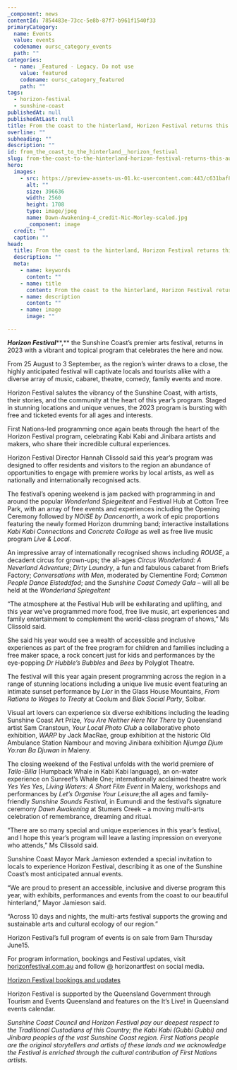 ```yaml
---
_component: news
contentId: 7854483e-73cc-5e8b-87f7-b961f1540f33
primaryCategory:
  name: Events
  value: events
  codename: oursc_category_events
  path: ""
categories:
  - name: _Featured - Legacy. Do not use
    value: featured
    codename: oursc_category_featured
    path: ""
tags:
  - horizon-festival
  - sunshine-coast
publishedAt: null
publishedAtLast: null
title: From the coast to the hinterland, Horizon Festival returns this August
overline: ""
subheading: ""
description: ""
id: from_the_coast_to_the_hinterland__horizon_festival
slug: from-the-coast-to-the-hinterland-horizon-festival-returns-this-august
hero:
  images:
    - src: https://preview-assets-us-01.kc-usercontent.com:443/c631baf8-1b46-001f-580c-d0001b68b4a8/b5b418c0-ba03-4fce-b60b-252e857a08ae/Dawn-Awakening-4_credit-Nic-Morley-scaled.jpg
      alt: ""
      size: 396636
      width: 2560
      height: 1708
      type: image/jpeg
      name: Dawn-Awakening-4_credit-Nic-Morley-scaled.jpg
      _component: image
  credit: ""
  caption: ""
head:
  title: From the coast to the hinterland, Horizon Festival returns this August
  description: ""
  meta:
    - name: keywords
      content: ""
    - name: title
      content: From the coast to the hinterland, Horizon Festival returns this August
    - name: description
      content: ""
    - name: image
      image: ""

---
```

***Horizon Festival*****,** the Sunshine Coast’s premier arts festival, returns in 2023 with a vibrant and topical program that celebrates the here and now.

From 25 August to 3 September, as the region’s winter draws to a close, the highly anticipated festival will captivate locals and tourists alike with a diverse array of music, cabaret, theatre, comedy, family events and more.

Horizon Festival salutes the vibrancy of the Sunshine Coast, with artists, their stories, and the community at the heart of this year’s program. Staged in stunning locations and unique venues, the 2023 program is bursting with free and ticketed events for all ages and interests.

First Nations-led programming once again beats through the heart of the Horizon Festival program, celebrating Kabi Kabi and Jinibara artists and makers, who share their incredible cultural experiences.

Horizon Festival Director Hannah Clissold said this year’s program was designed to offer residents and visitors to the region an abundance of opportunities to engage with premiere works by local artists, as well as nationally and internationally recognised acts.

The festival’s opening weekend is jam packed with programming in and around the popular *Wonderland Spiegeltent* and Festival Hub at Cotton Tree Park, with an array of free events and experiences including the Opening Ceremony followed by *NOISE by Dancenorth*, a work of epic proportions featuring the newly formed Horizon drumming band; interactive installations *Kabi Kabi Connections* and *Concrete Collage* as well as free live music program *Live & Local*.

An impressive array of internationally recognised shows including *ROUGE*, a decadent circus for grown-ups; the all-ages *Circus Wonderland: A Neverland Adventure*; *Dirty Laundry*, a fun and fabulous cabaret from Briefs Factory; *Conversations with Men*, moderated by Clementine Ford; *Common People Dance Eisteddfod*; and the *Sunshine Coast Comedy Gala* – will all be held at the *Wonderland Spiegeltent*

“The atmosphere at the Festival Hub will be exhilarating and uplifting, and this year we’ve programmed more food, free live music, art experiences and family entertainment to complement the world-class program of shows,” Ms Clissold said.

She said his year would see a wealth of accessible and inclusive experiences as part of the free program for children and families including a free maker space, a rock concert just for kids and performances by the eye-popping *Dr Hubble’s Bubbles* and *Bees* by Polyglot Theatre.

The festival will this year again present programming across the region in a range of stunning locations including a unique live music event featuring an intimate sunset performance by *Lior* in the Glass House Mountains, *From Rations to Wages to Treaty* at Coolum and *Blak Social Party*, Solbar.

Visual art lovers can experience six diverse exhibitions including the leading Sunshine Coast Art Prize, *You Are Neither Here Nor There* by Queensland artist Sam Cranstoun, *Your Local Photo Club* a collaborative photo exhibition, *WARP* by Jack MacRae, group exhibition at the historic Old Ambulance Station Nambour and moving Jinibara exhibition *Njumga Djum Yo:ran Ba Djuwan* in Maleny.

The closing weekend of the Festival unfolds with the world premiere of *Tallo-Billa* (Humpback Whale in Kabi Kabi language), an on-water experience on Sunreef’s Whale One; internationally acclaimed theatre work *Yes Yes Yes*, *Living Waters: A Short Film Event* in Maleny, workshops and performances by *Let’s Organise Your Leisure*;the all ages and family-friendly *Sunshine Sounds Festival*, in Eumundi and the festival’s signature ceremony *Dawn Awakening* at Stumers Creek – a moving multi-arts celebration of remembrance, dreaming and ritual. 

“There are so many special and unique experiences in this year’s festival, and I hope this year’s program will leave a lasting impression on everyone who attends,” Ms Clissold said.

Sunshine Coast Mayor Mark Jamieson extended a special invitation to locals to experience Horizon Festival, describing it as one of the Sunshine Coast’s most anticipated annual events.

“We are proud to present an accessible, inclusive and diverse program this year, with exhibits, performances and events from the coast to our beautiful hinterland,” Mayor Jamieson said.

“Across 10 days and nights, the multi-arts festival supports the growing and sustainable arts and cultural ecology of our region.”

Horizon Festival’s full program of events is on sale from 9am Thursday June15.

For program information, bookings and Festival updates, visit [horizonfestival.com.au](https://www.horizonfestival.com.au/)
&#x20;and follow [@](http://@horizonartfest)
horizonartfest on social media.

[Horizon Festival bookings and updates](https://www.horizonfestival.com.au/)


Horizon Festival is supported by the Queensland Government through Tourism and Events Queensland and features on the It’s Live! in Queensland events calendar.

*Sunshine Coast Council and Horizon Festival pay our deepest respect to the Traditional Custodians of this Country; the Kabi Kabi (Gubbi Gubbi) and Jinibara peoples of the vast Sunshine Coast region. First Nations people are the original storytellers and artists of these lands and we acknowledge the Festival is enriched through the cultural contribution of First Nations artists.*
